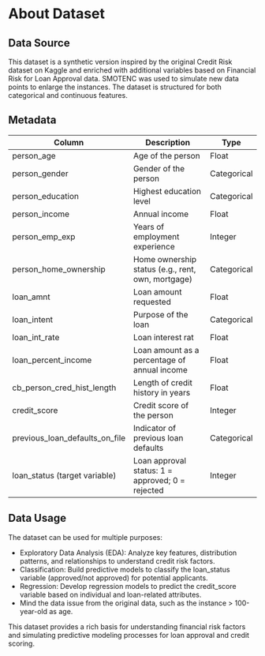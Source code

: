 # About Dataset

## Data Source
This dataset is a synthetic version inspired by the original Credit Risk dataset on Kaggle and enriched with additional variables based on Financial Risk for Loan Approval data. SMOTENC was used to simulate new data points to enlarge the instances. The dataset is structured for both categorical and continuous features.

## Metadata
| Column | Description | Type |
| --------------- | --------------- | --------------- |
|person_age |Age of the person | Float |
|person_gender	| Gender of the person | Categorical|
|person_education	| Highest education level | Categorical|
|person_income	|  Annual income |Float|
|person_emp_exp	| Years of employment experience | Integer|
|person_home_ownership	| Home ownership status (e.g., rent, own, mortgage)| Categorical|
|loan_amnt	| Loan amount requested | Float|
|loan_intent | Purpose of the loan |Categorical|
|loan_int_rate	| Loan interest rat |	Float|
|loan_percent_income | Loan amount as a percentage of annual income | Float|
|cb_person_cred_hist_length | Length of credit history in years | Float|
|credit_score | Credit score of the person | Integer|
|previous_loan_defaults_on_file | Indicator of previous loan defaults | Categorical|
|loan_status (target variable) | Loan approval status: 1 = approved; 0 = rejected | Integer|


## Data Usage
The dataset can be used for multiple purposes:
- Exploratory Data Analysis (EDA): Analyze key features, distribution patterns, and relationships to understand credit risk factors.
- Classification: Build predictive models to classify the loan_status variable (approved/not approved) for potential applicants.
- Regression: Develop regression models to predict the credit_score variable based on individual and loan-related attributes.
- Mind the data issue from the original data, such as the instance > 100-year-old as age.

This dataset provides a rich basis for understanding financial risk factors and simulating predictive modeling processes for loan approval and credit scoring.


